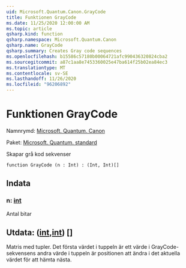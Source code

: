 ```yaml
---
uid: Microsoft.Quantum.Canon.GrayCode
title: Funktionen GrayCode
ms.date: 11/25/2020 12:00:00 AM
ms.topic: article
qsharp.kind: function
qsharp.namespace: Microsoft.Quantum.Canon
qsharp.name: GrayCode
qsharp.summary: Creates Gray code sequences
ms.openlocfilehash: b15586c57180b00064721afc990436320824cba2
ms.sourcegitcommit: a87c1aa8e7453360025e47ba614f25b02ea84ec3
ms.translationtype: MT
ms.contentlocale: sv-SE
ms.lasthandoff: 11/26/2020
ms.locfileid: "96206892"
---
```

# <a name="graycode-function"></a>Funktionen GrayCode

Namnrymd: [Microsoft. Quantum. Canon](xref:Microsoft.Quantum.Canon)

Paket: [Microsoft. Quantum. standard](https://nuget.org/packages/Microsoft.Quantum.Standard)


Skapar grå kod sekvenser

```qsharp
function GrayCode (n : Int) : (Int, Int)[]
```


## <a name="input"></a>Indata

### <a name="n--int"></a>n: [int](xref:microsoft.quantum.lang-ref.int)

Antal bitar



## <a name="output--intint"></a>Utdata: ([int](xref:microsoft.quantum.lang-ref.int),[int](xref:microsoft.quantum.lang-ref.int)) []

Matris med tupler. Det första värdet i tuppeln är ett värde i GrayCode-sekvensens andra värde i tuppeln är positionen att ändra i det aktuella värdet för att hämta nästa.
